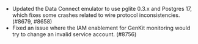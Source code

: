 - Updated the Data Connect emulator to use pglite 0.3.x and Postgres 17, which fixes some crashes related to wire protocol inconsistencies. (#8679, #8658)
- Fixed an issue where the IAM enablement for GenKit monitoring would try to change an invalid service account. (#8756)
